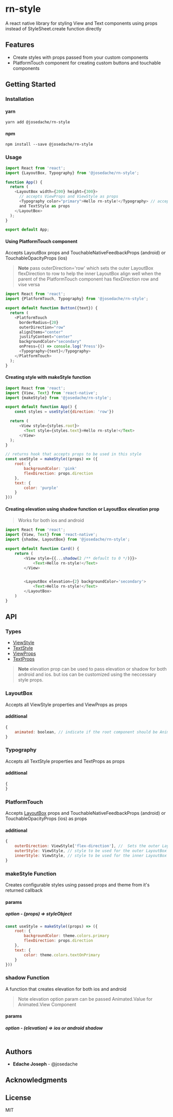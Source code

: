 # rn-style

A react native library for styling View and Text components using props instead of StyleSheet.create function directly

## Features

- Create styles with props passed from your custom components
- PlatformTouch component for creating custom buttons and touchable components

## Getting Started

### Installation

#### yarn

`yarn add @josedache/rn-style`

#### npm

`npm install --save @josedache/rn-style`

### Usage

```javascript
import React from 'react';
import {LayoutBox, Typography} from '@josedache/rn-style';

function App() {
  return (
    <LayoutBox width={200} height={300}>
      // accepts ViewProps and ViewStyle as props
      <Typography color="primary">Hello rn-style!</Typography> // accepts TextProps
      and TextStyle as props
    </LayoutBox>
  );
}

export default App;
```

#### Using PlatformTouch component

Accepts LayoutBox props and TouchableNativeFeedbackProps (android) or TouchableOpacityProps (ios)

> **Note** pass outerDirection='row' which sets the outer LayoutBox flexDirection to row to help the inner LayoutBox align well when the parent of the PlatformTouch component has flexDirection row and vise versa

```javascript
import React from 'react';
import {PlatformTouch, Typography} from '@josedache/rn-style';

export default function Button({text}) {
  return (
    <PlatformTouch
      borderRadius={20}
      outerDirection="row"
      alignItems="center"
      justifyContent="center"
      backgroundColor="secondary"
      onPress={() => console.log('Press')}>
      <Typography>{text}</Typography>
    </PlatformTouch>
  );
}
```

#### Creating style with makeStyle function

```javascript
import React from 'react';
import {View, Text} from 'react-native';
import {makeStyle} from '@josedache/rn-style';

export default function App() {
    const styles = useStyle({direction: 'row'})

  return (
      <View style={styles.root}>
        <Text style={styles.text}>Hello rn-style!</Text>
      </View>
  );
}

// returns hook that accepts props to be used in this style
const useStyle = makeStyle((props) => ({
    root: {
        backgroundColor: 'pink'
        flexDirection: props.direction
    },
    text: {
        color: 'purple'
    }
}))
```

#### Creating elevation using shadow function or LayoutBox elevation prop

> Works for both ios and android

```javascript
import React from 'react';
import {View, Text} from 'react-native';
import {shadow, LayoutBox} from '@josedache/rn-style';

export default function Card() {
    return (
        <View style={{...shadow(2 /** default to 0 */)}}>
            <Text>Hello rn-style!</Text>
        </View>


        <LayoutBox elevation={2} backgroundColor='secondary'>
            <Text>Hello rn-style!</Text>
        </LayoutBox>
    )
}
```

## API

### Types

- [ViewStyle](https://reactnative.dev/docs/view-style-props)
- [TextStyle](https://reactnative.dev/docs/text-style-props)
- [ViewProps](https://reactnative.dev/docs/view#props)
- [TextProps](https://reactnative.dev/docs/text#props)

> **Note** elevation prop can be used to pass elevation or shadow for both android and ios. but ios can be customized using the neccessary style props.

### LayoutBox

Accepts all ViewStyle properties and ViewProps as props

#### additional

```javascript
{
    animated: boolean, // indicate if the root component should be Animated.View. default to false
}
```

### Typography

Accepts all TextStyle properties and TextProps as props

#### additional

```javascript
{
}
```

### PlatformTouch

Accepts [LayoutBox](#LayoutBox) props and TouchableNativeFeedbackProps (android) or TouchableOpacityProps (ios) as props

#### additional

```javascript
{
    outerDirection: ViewStyle['flex-direction'], //  Sets the outer LayoutBox flexDirection to row. default to 'column',
    outerStyle: ViewStyle, // style to be used for the outer LayoutBox
    innerStyle: ViewStyle, // style to be used for the inner LayoutBox
}
```

### makeStyle Function

Creates configurable styles using passed props and theme from it's returned callback

#### params

##### option - (props) => styleObject

```js
const useStyle = makeStyle((props) => ({
    root: {
        backgroundColor: theme.colors.primary
        flexDirection: props.direction
    },
    text: {
        color: theme.colors.textOnPrimary
    }
}))

```

### shadow Function

A function that creates elevation for both ios and android

> Note elevation option param can be passed Animated.Value for Animated.View Component

#### params

##### option - (elevation) => ios or android shadow

```js
```

## Authors

- **Edache Joseph** - @josedache

## Acknowledgments

## License

MIT
